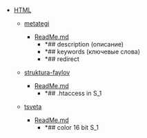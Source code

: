 - <a href = "F:\Node_projects\Node_Way\Education\htmlbook.ru\content\HTML\cat.HTML\dir.HTML.md">HTML</a>
    - <a href = "F:\Node_projects\Node_Way\Education\htmlbook.ru\content\HTML\metategi\cat.metategi\dir.metategi.md">metategi</a>
        - <a href = "F:\Node_projects\Node_Way\Education\htmlbook.ru\content\HTML\metategi\ReadMe.md">ReadMe.md</a>
            - *## description (описание)
            - *## keywords (ключевые слова)
            - *## redirect 
    
    - <a href = "F:\Node_projects\Node_Way\Education\htmlbook.ru\content\HTML\struktura-faylov\cat.struktura-faylov\dir.struktura-faylov.md">struktura-faylov</a>
        - <a href = "F:\Node_projects\Node_Way\Education\htmlbook.ru\content\HTML\struktura-faylov\ReadMe.md">ReadMe.md</a>
            - *## .htaccess in S_1
    
    - <a href = "F:\Node_projects\Node_Way\Education\htmlbook.ru\content\HTML\tsveta\cat.tsveta\dir.tsveta.md">tsveta</a>
        - <a href = "F:\Node_projects\Node_Way\Education\htmlbook.ru\content\HTML\tsveta\ReadMe.md">ReadMe.md</a>
            - *## color 16 bit S_1
    
